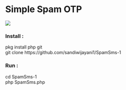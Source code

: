 <div>
<h1>Simple Spam OTP</h1>
<div>
<img src="#"/>
</div>
<h3>Install :</h3>
pkg install php git<br>
git clone https://github.com/sandiwijayani1/SpamSms-1
<h3>Run :</h3>
cd SpamSms-1<br>
php SpamSms.php
</div>


